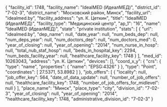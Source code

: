 {
    "facility_id": 1748,
    "facility_name": "IdealMED (ИдеалМЕД)",
    "district_id": "7-02-3",
    "district_name": "Московский район, Минск",
    "facility_url": "idealmed.by",
    "facility_address": "ул. К. Цеткин",
    "title": "IdealMED (ИдеалМЕД)",
    "facility_type": "Медицинский центр",
    "ap_1": "16",
    "name": "IdealMED (ИдеалМЕД)",
    "state": "private institution",
    "stats": [
        {
            "url": "idealmed.by",
            "dep_name": null,
            "date_year": null,
            "num_beds_dep": null,
            "num_deps_year": null,
            "num_doctors_dep": null,
            "num_doctors_med": 0,
            "year_of_closing": null,
            "year_of_opening": "2014",
            "num_nurse_in_hosp": null,
            "total_nub_staf_hosp": null,
            "beds_in_hospital_key": 2294,
            "num_beds_facility_year": null,
            "healthcare_facility_key": 1748
        }
    ],
    "med_id": 10263043,
    "address": "ул. К. Цеткин",
    "devices": [],
    "coord_x_y": {
        "crs": {
            "type": "name",
            "properties": {
                "name": "EPSG:4326"
            }
        },
        "type": "Point",
        "coordinates": [
            27.5371,
            53.8982
        ]
    },
    "job_offers": [
        {
            "locality": null,
            "job_offer_key": 564,
            "date_of_data_update": null,
            "number_of_job_offers": null,
            "healthcare_facility_key": 1748,
            "number_of_job_offers_for_midlevel": null
        }
    ],
    "place_name": "Минск",
    "place_type": "city",
    "division_id": "7-02-3",
    "year_of_closing": null,
    "year_of_opening": "2014",
    "healthcare_facility_key": 1748,
    "administrative_division_id": "7-02-3"
}